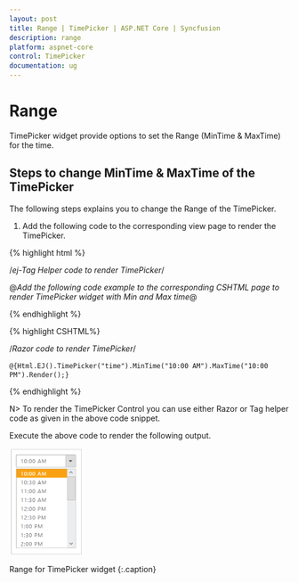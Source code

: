 ```yaml
---
layout: post
title: Range | TimePicker | ASP.NET Core | Syncfusion
description: range
platform: aspnet-core
control: TimePicker
documentation: ug
---
```


# Range

TimePicker widget provide options to set the Range (MinTime & MaxTime) for the time.

## Steps to change MinTime & MaxTime of the TimePicker

The following steps explains you to change the Range of the TimePicker.

1. Add the following code to the corresponding view page to render the TimePicker.



{% highlight html %}

/*ej-Tag Helper code to render TimePicker*/

@*Add the following code example to the corresponding CSHTML page to render TimePicker widget with Min and Max time*@

 <ej-time-picker id="time"  min-time="10:00 AM" max-time="10:00 AM"></ej-time-picker>
 
{% endhighlight %}

{% highlight CSHTML%}

/*Razor code to render TimePicker*/

    @{Html.EJ().TimePicker("time").MinTime("10:00 AM").MaxTime("10:00 PM").Render();}


{% endhighlight %}

N> To render the TimePicker Control you can use either Razor or Tag helper code as given in the above code snippet.


Execute the above code to render the following output.

![](Range_images/Range_img1.png)

Range for TimePicker widget
{:.caption}

